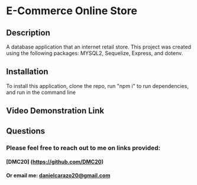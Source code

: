 # E-Commerce Online Store 

## Description
A database application that an internet retail store. This project was created using the following packages: MYSQL2, Sequelize, Express, and dotenv.

## Installation 
To install this application, clone the repo, run "npm i" to run dependencies, and run in the command line 

## Video Demonstration Link 

## Questions 
### Please feel free to reach out to me on links provided:
#### [DMC20] (https://github.com/DMC20)
#### Or email me: danielcarazo20@gmail.com